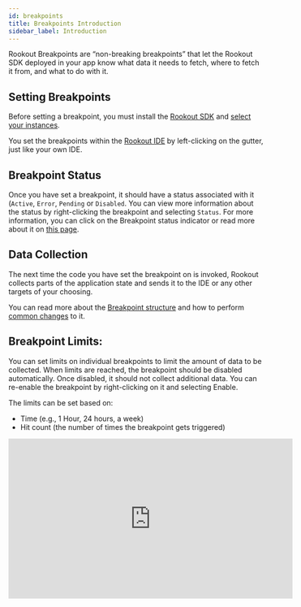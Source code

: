 ```yaml
---
id: breakpoints
title: Breakpoints Introduction
sidebar_label: Introduction
---
```


Rookout Breakpoints are “non-breaking breakpoints” that let the Rookout SDK deployed in your app know what data it needs to fetch, where to fetch it from, and what to do with it.  

## Setting Breakpoints

Before setting a breakpoint, you must install the [Rookout SDK](setup-intro.md) and [select your instances](debug-session-setup.md).

You set the breakpoints within the [Rookout IDE](https://app.rookout.com) by left-clicking on the gutter, just like your own IDE.  

## Breakpoint Status

Once you have set a breakpoint, it should have a status associated with it (`Active`, `Error`, `Pending` or `Disabled`. You can view more information about the status by right-clicking the breakpoint and selecting `Status`.
For more information, you can click on the Breakpoint status indicator or read more about it on [this page](breakpoints-status.md).  

## Data Collection

The next time the code you have set the breakpoint on is invoked, Rookout collects parts of the application state and sends it to the IDE or any other targets of your choosing.

You can read more about the [Breakpoint structure](breakpoints-structure.md) and how to perform [common changes](breakpoint-limits.md) to it.

## Breakpoint Limits:

You can set limits on individual breakpoints to limit the amount of data to be collected. When limits are reached, the breakpoint should be disabled automatically. Once disabled, it should not collect additional data. You can re-enable the breakpoint by right-clicking on it and selecting Enable.

The limits can be set based on:
- Time (e.g., 1 Hour, 24 hours, a week)
- Hit count (the number of times the breakpoint gets triggered)

<iframe width="560" height="315" src="https://youtube.com/embed/nQGP8GUpWXY" frameborder="0" allow="autoplay; encrypted-media;" allowfullscreen></iframe>
